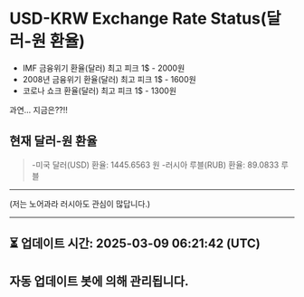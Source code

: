 


# USD-KRW Exchange Rate Status(달러-원 환율)

* IMF 금융위기 환율(달러) 최고 피크 1$ - 2000원
* 2008년 금융위기 환율(달러) 최고 피크 1$ - 1600원
* 코로나 쇼크 환율(달러) 최고 피크 1$ - 1300원



과연... 지금은??!!


## 현재 달러-원 환율
> -미국 달러(USD) 환율: 1445.6563 원 
-러시아 루블(RUB) 환율: 89.0833 루블


---
(저는 노어과라 러시아도 관심이 많답니다.)

---

⏳ 업데이트 시간: 2025-03-09 06:21:42 (UTC)
---
자동 업데이트 봇에 의해 관리됩니다.
---
